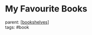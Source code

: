 # My Favourite Books

parent: [[bookshelves]]\
tags: #book

[//begin]: # "Autogenerated link references for markdown compatibility"
[bookshelves]: bookshelves "Bookshelves"
[//end]: # "Autogenerated link references"